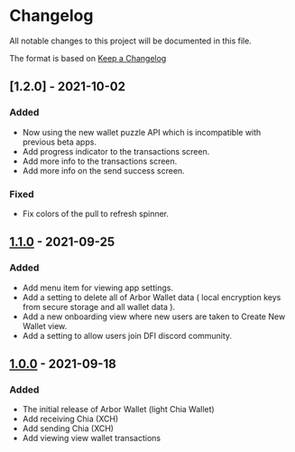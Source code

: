 # Changelog

All notable changes to this project will be documented in this file.

The format is based on [Keep a Changelog](https://keepachangelog.com/en/1.0.0/)

## [1.2.0] - 2021-10-02

### Added

- Now using the new wallet puzzle API which is incompatible with previous beta apps.
- Add progress indicator to the transactions screen.
- Add more info to the transactions screen.
- Add more info on the send success screen.

### Fixed

- Fix colors of the pull to refresh spinner.


## [1.1.0] - 2021-09-25

### Added

- Add menu item for viewing app settings.
- Add a setting to delete all of Arbor Wallet data ( local encryption keys from secure storage and all wallet data ).
- Add a new onboarding view where new users are taken to Create New Wallet view.
- Add a setting to allow users join DFI discord community.

## [1.0.0] - 2021-09-18

### Added

- The initial release of Arbor Wallet (light Chia Wallet)
- Add receiving Chia (XCH)
- Add sending Chia (XCH)
- Add viewing view wallet transactions

[Unreleased]: https://github.com/Digital-Farming-Initiative/arbor-wallet/releases/tag/v1.1.0...HEAD
[1.1.0]: https://github.com/Digital-Farming-Initiative/arbor-wallet/releases/tag/v1.1.0
[1.0.0]: https://github.com/Digital-Farming-Initiative/arbor-wallet/releases/tag/v1.0.0